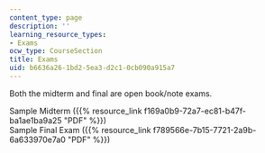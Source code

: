 ```yaml
---
content_type: page
description: ''
learning_resource_types:
- Exams
ocw_type: CourseSection
title: Exams
uid: b6636a26-1bd2-5ea3-d2c1-0cb090a915a7
---
```


Both the midterm and final are open book/note exams.

Sample Midterm ({{% resource_link f169a0b9-72a7-ec81-b47f-ba1ae1ba9a25 "PDF" %}})  
Sample Final Exam ({{% resource_link f789566e-7b15-7721-2a9b-6a633970e7a0 "PDF" %}})